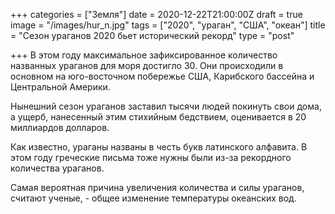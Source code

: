 +++
categories = ["Земля"]
date = 2020-12-22T21:00:00Z
draft = true
image = "/images/hur_n.jpg"
tags = ["2020", "ураган", "США", "океан"]
title = "Сезон ураганов 2020 бьет исторический рекорд"
type = "post"

+++
В этом году максимальное зафиксированное количество названных ураганов для моря достигло 30. Они происходили в основном на юго-восточном побережье США, Карибского бассейна и Центральной Америки.  
  
Нынешний сезон ураганов заставил тысячи людей покинуть свои дома, а ущерб, нанесенный этим стихийным бедствием, оценивается в 20 миллиардов долларов.  
  
Как известно, ураганы названы в честь букв латинского алфавита. В этом году греческие письма тоже нужны были из-за рекордного количества ураганов.  
  
Самая вероятная причина увеличения количества и силы ураганов, считают ученые, - общее изменение температуры океанских вод.